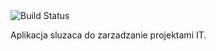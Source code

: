 <img src="https://camo.githubusercontent.com/35950feeb6cbdd7b27763cc0be6b1767d95350ec/68747470733a2f2f7472617669732d63692e6f72672f6d617469736d6174697339332f4d6574656f724170702e7376673f6272616e63683d6d6173746572" alt="Build Status" data-canonical-src="https://travis-ci.org/MajkelMatusaf/ti2.svg?branch=master" style="max-width:100%;">

Aplikacja sluzaca do zarzadzanie projektami IT.
